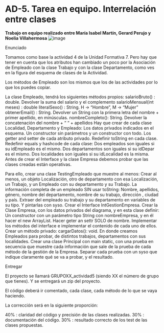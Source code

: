 # AD-5. Tarea en equipo. Interrelación entre clases
**Trabajo en equipo realizado entre María Isabel Martín, Gerard Perujo y Noelia Villahermosa**
![image](https://github.com/user-attachments/assets/302353b4-1139-441b-9862-d4a23167fdf9)

Enunciado

Tomamos como base la actividad 4 de la Unidad Formativa 7. Pero hay que tener en cuenta que los atributos han cambiado un poco por la Asociación de Empleado con la clase Trabajo y con la clase Departamento, como ves en la figura del esquema de clases de la Actividad.

Los métodos de Empleado son los mismos que los de las actividades por lo que los puedes copiar.

La clase Empleado, tendrá los siguientes métodos propios:
salarioBruto() : double. Devolver la suma del salario y el complemento
salarioMensual(int meses) : double
literalSexo() : String. H -> “Hombre”, M -> “Mujer”
obtenerEmail() : String. Devolver un String con la primera letra del nombre + primer apellido, en minúsculas.
nombreCompleto(): String. Devolver la concatenación del nombre + “ “ + apellidos
Hay que crear de cada clase Localidad, Departamento y Empleado:
Los datos privados indicados en el esquema.
Un constructor sin parámetros y un constructor con todo.
Los getter and setter de cada atributo privado.
Redefinir toString en cada clase.
Redefinir equals y hashcode de cada clase:
Dos empleados son iguales si su idEmpleado es el mismo.
Dos departamentos son iguales si su idDepar es el mismo.
Dos localidades son iguales si su idLocalidad es la misma.
Antes de crear el Interface y la clase Empresa debemos probar que las clases creadas están operativas.

Para ello, crear una clase TestingEmpleado que muestre al menos:
Crear al menos, un objeto Localización, otro de departamento con esa Localización, un Trabajo, y un Empleado con su departamento y su Trabajo.
La información completa de un empleado SIN usar toString:
Nombre, apellidos, género, nombre del departamento, nombre de su trabajo, dirección , ciudad y país.
Extraer del empleado su trabajo y su departamento en variables de su tipo. Y pintarlas con syso.
Crear el Interface IntGestionEmpresa.
Crear la Clase Empresa, con los datos privados del diagrama, y en esta clase definir:
Un constructor con un parámetro tipo String con nombreEmpresa, y en él hacer el new ArrayList.
Hacer geter an settr SOLO de nombre.
Implementar los métodos del interface e implementar el contenido de cada uno de ellos.
Crear un método privado:
cargarDatos(): void. En donde creamos Empleados para probar, de distintos trabajos, departamentos con sus localidades.
Crear una clase Principal con main static, con una prueba en secuencia que muestre cada información que sale de la prueba de cada método de la gestión de la Empresa. Separar cada prueba con un syso que indique claramente qué se va a probar, y el resultado.
 

Entregar

El proyecto se llamará GRUPOXX_actividad5 (siendo XX el número de grupo que tienes). Y se entregará un zip del proyecto.

El código deberá ir comentado, cada clase, cada método de lo que se vaya haciendo.

La corrección será en la siguiente proporción:

40% : claridad del código y precisión de las clases realizadas.
30% : documentación del código.
30% : resultado correcto de los test de las clases propuestas.


